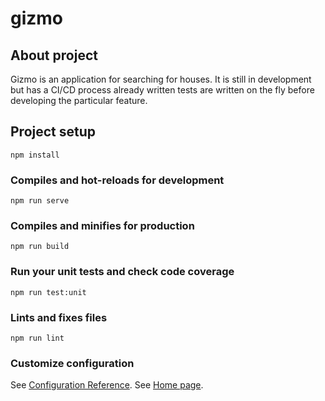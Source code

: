 # gizmo

## About project
Gizmo is an application for searching for houses. It is still in development but has a CI/CD process already written tests are written on the fly before developing the particular feature.
## Project setup
```
npm install
```

### Compiles and hot-reloads for development
```
npm run serve
```

### Compiles and minifies for production
```
npm run build
```

### Run your unit tests and check code coverage

```
npm run test:unit
```

### Lints and fixes files
```
npm run lint
```


### Customize configuration
See [Configuration Reference](https://cli.vuejs.org/config/).
See [Home page](https://gizmo-front-end.herokuapp.com/).
